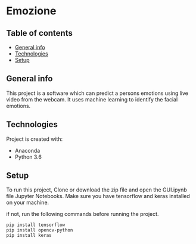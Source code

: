 # Emozione

## Table of contents
* [General info](#general-info)
* [Technologies](#technologies)
* [Setup](#setup)

## General info
This project is a software which can predict a persons emotions using live video from the webcam. It uses machine learning to identify the facial emotions.
	
## Technologies
Project is created with:
* Anaconda
* Python 3.6
	
## Setup
To run this project, Clone or download the zip file and open the GUI.ipynb file Jupyter Notebooks. Make sure you have tensorflow and keras installed on your machine.

if not, run the following commands before running the project.

```
pip install tensorflow
pip install opencv-python
pip install keras
```
